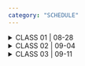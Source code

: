 ```yaml
---
category: "SCHEDULE"
---
```



<details>
<summary>
CLASS 01 | 08-28
</summary>

<div class = "class-schedule-details">

#### During Class
- Introductions
- Course Overview
- Programming for Artists Overview Lecture
- Overview of Tools for Semester Work
- Tutorial on Drawing & Coordinate System

#### Before Next Class
- Start an [are.na](https://www.are.na/) account:
  - This is where you will keep your sketchbook for the course

- Read [Coordinate System and Shapes](https://p5js.org/learn/coordinate-system-and-shapes.html)
- Follow Along with Coding Train Videos:
  - [Shapes and Drawing](https://thecodingtrain.com/beginners/p5js/1.3-shapes-and-drawing.html)
  - [Color](https://thecodingtrain.com/beginners/p5js/1.4-color.html)
  - [Code Comments](https://www.youtube.com/watch?v=xJcrPJuem5Q)

- Create and Upload Exercise 1
  - Velit voluptate aute dolor dolor ad et ullamco cupidatat irure in non commodo do.

</div>

</details>

<details>
<summary>
CLASS 02 | 09-04
</summary>

<div class = "class-schedule-details">

#### During Class
- Look at Exercises
- Movement and Responsiveness Artist Lecture
- Tutorial on Variables, Animation, and Debugging


#### Before Next Class

- Watch Coding Train:
  - [Variables 1](https://www.youtube.com/watch?v=RnS0YNuLfQQ)
  - [Variables 2](https://www.youtube.com/watch?v=Bn_B3T_Vbxs)
  - [Errors and Console](https://www.youtube.com/watch?v=LuGsp5KeJMM)
- Read p5 References:
  - [Debugging](https://p5js.org/learn/debugging.html)
  - [Color](https://p5js.org/learn/color.html)
  - [map() function](https://www.youtube.com/watch?v=nicMAoW6u1g)

- Nostrud ad enim nostrud mollit deserunt ad occaecat.
</div>

</details>

<details>
<summary>
CLASS 03 | 09-11
</summary>

<div class = "class-schedule-details">

#### During Class
- Look at Exercises
- Interactivity Artist Lecture
- Tutorial on Conditionals, Randomness, and Interaction

#### Before Next Class
- Watch Coding Train:
  - [The random() Function](https://www.youtube.com/watch?v=nfmV2kuQKwA)
  - [Conditionals 1](https://www.youtube.com/watch?v=1Osb_iGDdjk)
  - [Conditionals 2](https://www.youtube.com/watch?v=LO3Awjn_gyU)
  - [Conditionals 3](https://www.youtube.com/watch?v=r2S7j54I68c&t=730s)

</div>

</details>